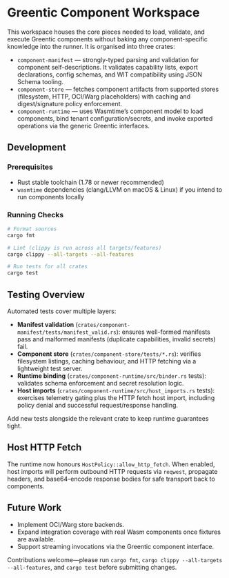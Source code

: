 # Greentic Component Workspace

This workspace houses the core pieces needed to load, validate, and execute Greentic components without baking any component-specific knowledge into the runner. It is organised into three crates:

- `component-manifest` — strongly-typed parsing and validation for component self-descriptions. It validates capability lists, export declarations, config schemas, and WIT compatibility using JSON Schema tooling.
- `component-store` — fetches component artifacts from supported stores (filesystem, HTTP, OCI/Warg placeholders) with caching and digest/signature policy enforcement.
- `component-runtime` — uses Wasmtime’s component model to load components, bind tenant configuration/secrets, and invoke exported operations via the generic Greentic interfaces.

## Development

### Prerequisites

- Rust stable toolchain (1.78 or newer recommended)
- `wasmtime` dependencies (clang/LLVM on macOS & Linux) if you intend to run components locally

### Running Checks

```bash
# Format sources
cargo fmt

# Lint (clippy is run across all targets/features)
cargo clippy --all-targets --all-features

# Run tests for all crates
cargo test
```

## Testing Overview

Automated tests cover multiple layers:

- **Manifest validation** (`crates/component-manifest/tests/manifest_valid.rs`): ensures well-formed manifests pass and malformed manifests (duplicate capabilities, invalid secrets) fail.
- **Component store** (`crates/component-store/tests/*.rs`): verifies filesystem listings, caching behaviour, and HTTP fetching via a lightweight test server.
- **Runtime binding** (`crates/component-runtime/src/binder.rs` tests): validates schema enforcement and secret resolution logic.
- **Host imports** (`crates/component-runtime/src/host_imports.rs` tests): exercises telemetry gating plus the HTTP fetch host import, including policy denial and successful request/response handling.

Add new tests alongside the relevant crate to keep runtime guarantees tight.

## Host HTTP Fetch

The runtime now honours `HostPolicy::allow_http_fetch`. When enabled, host imports will perform outbound HTTP requests via `reqwest`, propagate headers, and base64-encode response bodies for safe transport back to components.

## Future Work

- Implement OCI/Warg store backends.
- Expand integration coverage with real Wasm components once fixtures are available.
- Support streaming invocations via the Greentic component interface.

Contributions welcome—please run `cargo fmt`, `cargo clippy --all-targets --all-features`, and `cargo test` before submitting changes.

